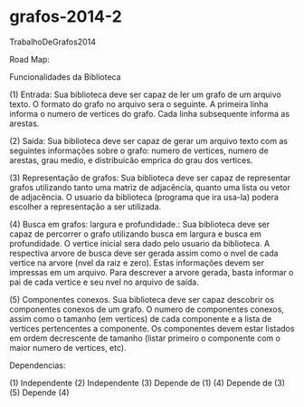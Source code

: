 grafos-2014-2
=============

TrabalhoDeGrafos2014

Road Map:

Funcionalidades da Biblioteca

(1) Entrada: Sua biblioteca deve ser capaz de ler um grafo de um arquivo texto. O formato
do grafo no arquivo sera o seguinte. A primeira linha informa o numero de vertices
do grafo. Cada linha subsequente informa as arestas.

(2) Saída: Sua biblioteca deve ser capaz de gerar um arquivo texto com as seguintes informações sobre o grafo: numero de vertices, numero de arestas, grau medio, e distribuicão emprica do grau dos vertices. 

(3) Representação de grafos: Sua biblioteca deve ser capaz de representar grafos utilizando
tanto uma matriz de adjacência, quanto uma lista ou vetor de adjacência. O usuario da
biblioteca (programa que ira usa-la) podera escolher a representação a ser utilizada.

(4) Busca em grafos: largura e profundidade.: Sua biblioteca deve ser capaz de percorrer
o grafo utilizando busca em largura e busca em profundidade. O vertice inicial sera dado
pelo usuario da biblioteca. A respectiva arvore de busca deve ser gerada assim como
o nvel de cada vertice na arvore (nvel da raiz e zero). Estas informações devem ser
impressas em um arquivo. Para descrever a arvore gerada, basta informar o pai de cada
vertice e seu nvel no arquivo de saída.

(5) Componentes conexos. Sua biblioteca deve ser capaz descobrir os componentes conexos
de um grafo. O numero de componentes conexos, assim como o tamanho (em vertices)
de cada componente e a lista de vertices pertencentes a componente. Os componentes
devem estar listados em ordem decrescente de tamanho (listar primeiro o componente
com o maior numero de vertices, etc).


Dependencias:

(1) Independente
(2) Independente
(3) Depende de (1)
(4) Depende de (3)
(5) Depende (4)


